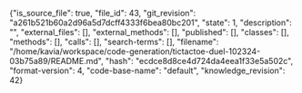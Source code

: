 {"is_source_file": true, "file_id": 43, "git_revision": "a261b521b60a2d96a5d7dcff4333f6bea80bc201", "state": 1, "description": "", "external_files": [], "external_methods": [], "published": [], "classes": [], "methods": [], "calls": [], "search-terms": [], "filename": "/home/kavia/workspace/code-generation/tictactoe-duel-102324-03b75a89/README.md", "hash": "ecdce8d8ce4d724da4eea1f33e5a502c", "format-version": 4, "code-base-name": "default", "knowledge_revision": 42}
